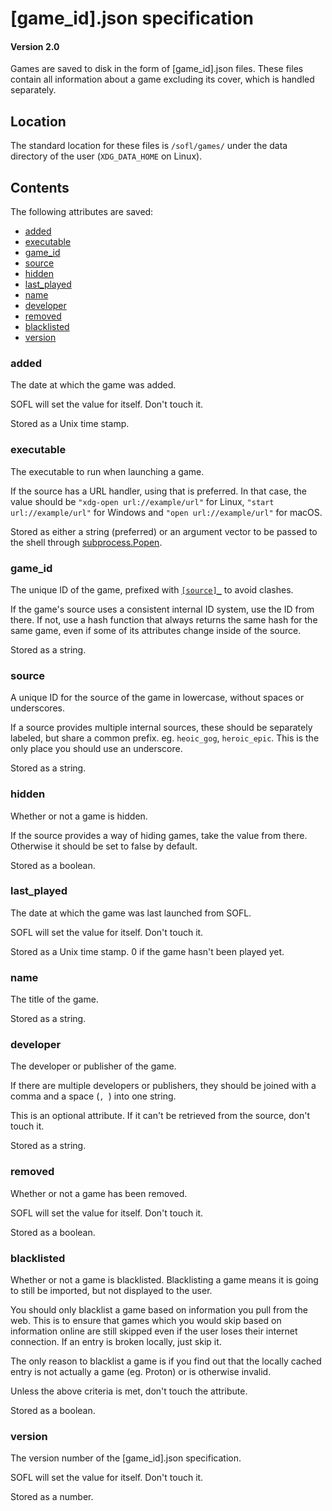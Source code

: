 # [game_id].json specification
#### Version 2.0

Games are saved to disk in the form of [game_id].json files. These files contain all information about a game excluding its cover, which is handled separately.

## Location

The standard location for these files is `/sofl/games/` under the data directory of the user (`XDG_DATA_HOME` on Linux).

## Contents

The following attributes are saved:

- [added](#added)
- [executable](#executable)
- [game_id](#game_id)
- [source](#source)
- [hidden](#hidden)
- [last_played](#last_played)
- [name](#name)
- [developer](#developer)
- [removed](#removed)
- [blacklisted](#blacklisted)
- [version](#version)

### added

The date at which the game was added.

SOFL will set the value for itself. Don't touch it.

Stored as a Unix time stamp.

### executable

The executable to run when launching a game.

If the source has a URL handler, using that is preferred. In that case, the value should be `"xdg-open url://example/url"` for Linux, `"start url://example/url"` for Windows and `"open url://example/url"` for macOS.

Stored as either a string (preferred) or an argument vector to be passed to the shell through [subprocess.Popen](https://docs.python.org/3/library/subprocess.html#popen-constructor).

### game_id

The unique ID of the game, prefixed with [`[source]_`](#source) to avoid clashes.

If the game's source uses a consistent internal ID system, use the ID from there. If not, use a hash function that always returns the same hash for the same game, even if some of its attributes change inside of the source.

Stored as a string.

### source

A unique ID for the source of the game in lowercase, without spaces or underscores.

If a source provides multiple internal sources, these should be separately labeled, but share a common prefix. eg. `heoic_gog`, `heroic_epic`. This is the only place you should use an underscore.

Stored as a string.

### hidden

Whether or not a game is hidden.

If the source provides a way of hiding games, take the value from there. Otherwise it should be set to false by default.

Stored as a boolean.

### last_played

The date at which the game was last launched from SOFL.

SOFL will set the value for itself. Don't touch it.

Stored as a Unix time stamp. 0 if the game hasn't been played yet.

### name

The title of the game.

Stored as a string.

### developer

The developer or publisher of the game.

If there are multiple developers or publishers, they should be joined with a comma and a space (`, `) into one string.

This is an optional attribute. If it can't be retrieved from the source, don't touch it.

Stored as a string.

### removed

Whether or not a game has been removed.

SOFL will set the value for itself. Don't touch it.

Stored as a boolean.

### blacklisted

Whether or not a game is blacklisted. Blacklisting a game means it is going to still be imported, but not displayed to the user.

You should only blacklist a game based on information you pull from the web. This is to ensure that games which you would skip based on information online are still skipped even if the user loses their internet connection. If an entry is broken locally, just skip it.

The only reason to blacklist a game is if you find out that the locally cached entry is not actually a game (eg. Proton) or is otherwise invalid.

Unless the above criteria is met, don't touch the attribute.

Stored as a boolean.

### version

The version number of the [game_id].json specification.

SOFL will set the value for itself. Don't touch it.

Stored as a number.
